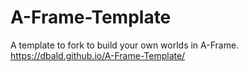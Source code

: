# A-Frame-Template
A template to fork to build your own worlds in A-Frame.
https://dbald.github.io/A-Frame-Template/
